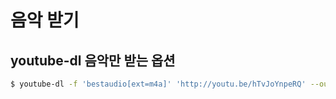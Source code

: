 # 음악 받기

## youtube-dl 음악만 받는 옵션
```bash
$ youtube-dl -f 'bestaudio[ext=m4a]' 'http://youtu.be/hTvJoYnpeRQ' --output "%(id)s.%(ext)s"
```
